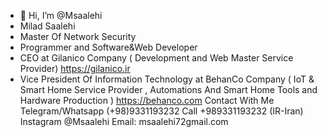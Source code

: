 - 👋 Hi, I’m @Msaalehi
- Milad Saalehi
- Master Of Network Security
- Programmer and Software&Web Developer
- CEO at Gilanico Company ( Development and Web Master Service Provider)  https://gilanico.ir
- Vice President Of Information Technology at BehanCo Company ( IoT & Smart Home Service Provider , Automations And Smart Home Tools and Hardware Production )  https://behanco.com
Contact With Me
Telegram/Whatsapp (+98)9331193232
Call +989331193232 (IR-Iran)
Instagram @Msaalehi
Email: msaalehi72gmail.com
<!---
Msaalehi/Msaalehi is a ✨ special ✨ repository because its `README.md` (this file) appears on your GitHub profile.
You can click the Preview link to take a look at your changes.
--->
